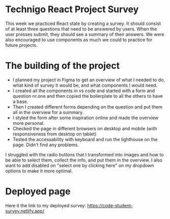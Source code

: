 # Technigo React Project Survey

This week we practiced React state by creating a survey. It should consist of at least three questions
that need to be answered by users. When the user presses submit, they should see a summary of their answers.
We were also encouraged to use components as much we could to practice for future projects.

# The building of the project

- I planned my project in Figma to get an overview of what I needed to do, what kind of survey it would be, and what components I would need.
- I created all the components in vs code and started with a form and question nr.one and then copied the boilerplate to all the others to have a base.
- Then I created different forms depending on the question and put them all in the overview for a summary.
- I styled the form after some inspiration online and made the overview more personal.
- Checked the page in different browsers on desktop and mobile (with responsiveness from desktop on tablet)
- Tested the accessability with keyboard and run the lighthouse on the page. Didn't find any problems.

I struggled with the radio buttons that I transformed into images and how to be able to select them, collect the info, and put them in the overview.
I also want to add disabled on "select one by clicking here" on my dropdown options to make it more optimal.

# Deployed page

Here it the link to my deployed survey: https://code-student-survey.netlify.app/
